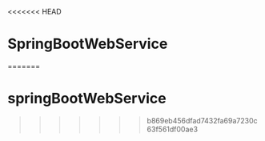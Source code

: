 <<<<<<< HEAD
# SpringBootWebService

=======
# springBootWebService
>>>>>>> b869eb456dfad7432fa69a7230c63f561df00ae3
